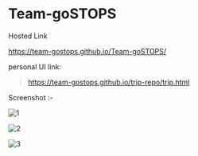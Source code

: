 # Team-goSTOPS
>
Hosted Link
>
https://team-gostops.github.io/Team-goSTOPS/

personal UI link:
>https://team-gostops.github.io/trip-repo/trip.html
>
Screenshot :-

![1](https://github.com/singhpratibha98/Team-goSTOPS/assets/129493126/ddd926e1-2feb-449e-acaf-45203338511a)

![2](https://github.com/singhpratibha98/Team-goSTOPS/assets/129493126/a6c80ec2-6235-44d6-9217-fd72d024d1ad)

![3](https://github.com/singhpratibha98/Team-goSTOPS/assets/129493126/e7abd5f8-26db-4790-8e3d-ff60248045c6)
